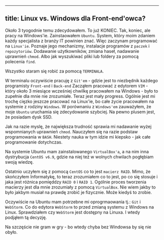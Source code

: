 ----
title: Linux vs. Windows dla Front-end'owca?
----

Około 3 tyogodnie temu zdecydowałem. To już KONIEC. Tak, koniec, ale
pracy na Windows'ie. Zainstaowałem `Ubuntu`. System, który moim zdaniem
każdy specjalista z branży IT powinien znać.
Więc zaczynam programować na `Linux'ie`. Poznaje jego mechanizmy,
instalacje programów z `paczek` i `repozytoriów`. Dodawanie użytkowników,
zmiana haseł, nadawanie uprawnień `chmod`. Albo jak wyszukiwać pliki lub
foldery za pomocą polecenia `find`.

Wszystko staram się robić za pomocą `TERMINALA`. 

W terminalu oczywiście pracuję z `Git'em` - gdzie jest to niezbędnik
każdego programisty `Front-end` i `Back-end` Zacząłem pracować z edytorem
`VIM` - który około 3 miesiące wcześniej chwilkę pracowałem na Windows -
było to zupełnie dla mnie nie zrozumiałe. Teraz jest mały progress.
Ogólnie jest mi trochę cięzko jeszcze pracować na Linux'ie, bo całe życie
pracowałem na systemie z rodziny `Windows`.
W porównaniu z `Windows'em` zauważyłem, że moje `Ubuntu` uruchamia się
zdecydowanie szybciej. Na pewno plusem jest, że posiadam dysk SSD.

Jak na razie myslę, że największa trudność sprawia mi nadawanie wyżej
wspomnianych uprawnień `chmod`. Nauczyłem się na razie podstaw
programowania w `BASH`. Niestety nauka w tym idzie mi kiepsko - jak całe
programowanie dotychczas.

Na systemie Ubuntu mam zainstalowanego `VirtualBox'a`, a na nim inna
dystrybucja `CentOS v6.9`, gdzie na niej też w wolnych chwilach pogłębiam
swoją wiedzę.

Ostatnio uczyłem się z pomocą `CentOS` co to jest `macierz RAID`.
Mimo, że skończyłem Informatykę, to teraz zrozumiałem co to jest, po co
się stosuje i jaka jest różnica pomięddzy `RAID 0` i `RAID 1`. Ogólnie
proces tworzenia macierzy jest dla mnie zrozumiały z pomocą `VirtualBox`.
Nie wiem jakby to było jakbym musiał na prawdę zrobić je fizycznie.
Może kiedyś to zrobie.

Oczywiście na Ubuntu mam potrzebne mi oprogrmaowania tj.: `Git` i
`WebStorm`. Co do edytora `WebStorm` to przed zmianą systemu z Windows
na Linux. Sprawdziałem czy `WebStorm` jest dostępny na Linuxa. I wtedy
podjąłem tą decyzję.

Na szczęście nie gram w gry - bo wtedy chyba bez Windowsa by się nie obyło.
